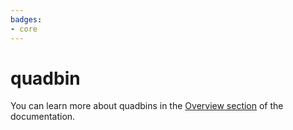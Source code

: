 ```yaml
---
badges:
- core
---
```

# quadbin

You can learn more about quadbins in the [Overview section](/analytics-toolbox-redshift/overview/spatial-indexes/#quadbin) of the documentation.
